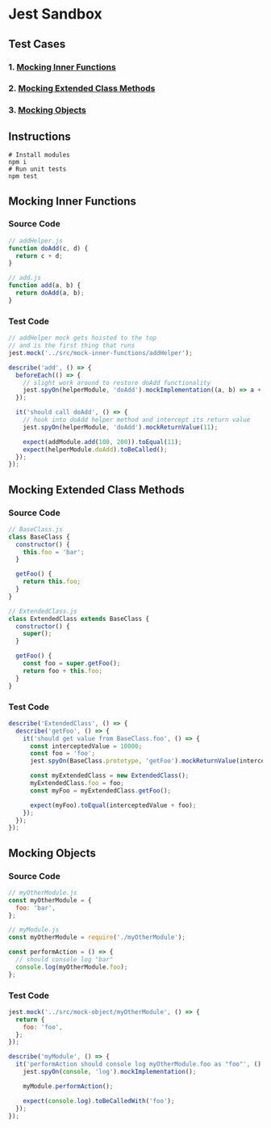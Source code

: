 # Jest Sandbox

## Test Cases

### 1. [Mocking Inner Functions](#mocking-inner-functions)

### 2. [Mocking Extended Class Methods](#mocking-extended-class-methods)

### 3. [Mocking Objects](#mocking-objects)

## Instructions

```
# Install modules
npm i
# Run unit tests
npm test
```

## Mocking Inner Functions

### Source Code

```javascript
// addHelper.js
function doAdd(c, d) {
  return c + d;
}

// add.js
function add(a, b) {
  return doAdd(a, b);
}
```

### Test Code

```javascript
// addHelper mock gets hoisted to the top
// and is the first thing that runs
jest.mock('../src/mock-inner-functions/addHelper');

describe('add', () => {
  beforeEach(() => {
    // slight work around to restore doAdd functionality
    jest.spyOn(helperModule, 'doAdd').mockImplementation((a, b) => a + b);
  });

  it('should call doAdd', () => {
    // hook into doAdd helper method and intercept its return value
    jest.spyOn(helperModule, 'doAdd').mockReturnValue(11);

    expect(addModule.add(100, 200)).toEqual(11);
    expect(helperModule.doAdd).toBeCalled();
  });
});
```

## Mocking Extended Class Methods

### Source Code

```javascript
// BaseClass.js
class BaseClass {
  constructor() {
    this.foo = 'bar';
  }

  getFoo() {
    return this.foo;
  }
}

// ExtendedClass.js
class ExtendedClass extends BaseClass {
  constructor() {
    super();
  }

  getFoo() {
    const foo = super.getFoo();
    return foo + this.foo;
  }
}
```

### Test Code

```javascript
describe('ExtendedClass', () => {
  describe('getFoo', () => {
    it('should get value from BaseClass.foo', () => {
      const interceptedValue = 10000;
      const foo = 'foo';
      jest.spyOn(BaseClass.prototype, 'getFoo').mockReturnValue(interceptedValue);

      const myExtendedClass = new ExtendedClass();
      myExtendedClass.foo = foo;
      const myFoo = myExtendedClass.getFoo();

      expect(myFoo).toEqual(interceptedValue + foo);
    });
  });
});
```

## Mocking Objects

### Source Code

```javascript
// myOtherModule.js
const myOtherModule = {
  foo: 'bar',
};

// myModule.js
const myOtherModule = require('./myOtherModule');

const performAction = () => {
  // should console log "bar"
  console.log(myOtherModule.foo);
};
```

### Test Code

```javascript
jest.mock('../src/mock-object/myOtherModule', () => {
  return {
    foo: 'foo',
  };
});

describe('myModule', () => {
  it('performAction should console log myOtherModule.foo as "foo"', () => {
    jest.spyOn(console, 'log').mockImplementation();

    myModule.performAction();

    expect(console.log).toBeCalledWith('foo');
  });
});
```
